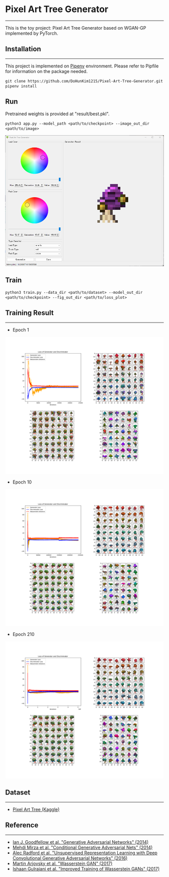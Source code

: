 # Pixel Art Tree Generator

---

This is the toy project: Pixel Art Tree Generator based on WGAN-GP implemented by PyTorch.

## Installation

---

This project is implemented on [Pipenv](https://pipenv.pypa.io/en/latest/) environment. Please refer to Pipfile for information on the package needed.

```shell
git clone https://github.com/DoHunKim1215/Pixel-Art-Tree-Generator.git
pipenv install
```

## Run

Pretrained weights is provided at "result/best.pkl".

```shell
python3 app.py --model_path <path/to/checkpoint> --image_out_dir <path/to/image>
```

![figures/gui_ex.png](figures/gui_ex.png)

## Train

```shell
python3 train.py --data_dir <path/to/dataset> --model_out_dir <path/to/checkpoint> --fig_out_dir <path/to/loss_plot>
```

## Training Result

---

* Epoch 1

![figures/fig_1.png](figures/fig_1.png)

* Epoch 10

![figures/fig_1.png](figures/fig_10.png)

* Epoch 210

![figures/fig_1.png](figures/fig_210.png)

## Dataset

---

* [Pixel Art Tree (Kaggle)](https://www.kaggle.com/datasets/juansblanco/pixel-art-trees)

## Reference

---

* [Ian J. Goodfellow et al. "Generative Adversarial Networks" (2014)](https://arxiv.org/abs/1406.2661)
* [Mehdi Mirza et al. "Conditional Generative Adversarial Nets" (2014)](https://arxiv.org/abs/1411.1784)
* [Alec Radford et al. "Unsupervised Representation Learning with Deep Convolutional Generative Adversarial Networks" (2016)](https://arxiv.org/abs/1511.06434)
* [Martin Arjovsky et al. "Wasserstein GAN" (2017)](https://arxiv.org/abs/1701.07875)
* [Ishaan Gulrajani et al. "Improved Training of Wasserstein GANs" (2017)](https://arxiv.org/abs/1704.00028)